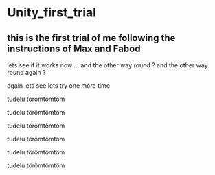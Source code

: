 # Unity_first_trial
## this is the first trial of me following the instructions of Max and Fabod
lets see if it works now ...
and the other way round ? 
and the other way round again ? 

again lets see
lets try one more time


tudelu
törömtömtöm

tudelu
törömtömtöm


tudelu
törömtömtöm

tudelu
törömtömtöm


tudelu
törömtömtöm

tudelu
törömtömtöm

